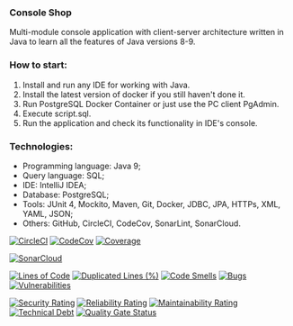 ### Console Shop
Multi-module console application with client-server architecture written in Java
to learn all the features of Java versions 8-9.
  
  
  
### How to start:
1. Install and run any IDE for working with Java.
2. Install the latest version of docker if you still haven't done it.
3. Run PostgreSQL Docker Container or just use the PC client PgAdmin.
4. Execute script.sql.
5. Run the application and check its functionality in IDE's console.
  
  
  
### Technologies:
- Programming language: Java 9;
- Query language: SQL;
- IDE: IntelliJ IDEA;
- Database: PostgreSQL;
- Tools: JUnit 4, Mockito, Maven, Git, Docker, JDBC, JPA, HTTPs, XML, YAML, JSON;
- Others: GitHub, CircleCI, CodeCov, SonarLint, SonarCloud.

[![CircleCI](https://circleci.com/gh/Crazy-pro/console-shop.svg?style=svg)](https://app.circleci.com/gh/Crazy-pro/console-shop)
[![CodeCov](https://codecov.io/gh/Crazy-pro/console-shop/branch/master/graph/badge.svg)](https://codecov.io/gh/Crazy-pro/console-shop)
[![Coverage](https://sonarcloud.io/api/project_badges/measure?project=Crazy-pro_console-shop&metric=coverage)](https://sonarcloud.io/summary/new_code?id=Crazy-pro_console-shop)

[![SonarCloud](https://sonarcloud.io/images/project_badges/sonarcloud-black.svg)](https://sonarcloud.io/summary/new_code?id=Crazy-pro_console-shop)

[![Lines of Code](https://sonarcloud.io/api/project_badges/measure?project=Crazy-pro_console-shop&metric=ncloc)](https://sonarcloud.io/summary/new_code?id=Crazy-pro_console-shop)
[![Duplicated Lines (%)](https://sonarcloud.io/api/project_badges/measure?project=Crazy-pro_console-shop&metric=duplicated_lines_density)](https://sonarcloud.io/summary/new_code?id=Crazy-pro_console-shop)
[![Code Smells](https://sonarcloud.io/api/project_badges/measure?project=Crazy-pro_console-shop&metric=code_smells)](https://sonarcloud.io/summary/new_code?id=Crazy-pro_console-shop)
[![Bugs](https://sonarcloud.io/api/project_badges/measure?project=Crazy-pro_console-shop&metric=bugs)](https://sonarcloud.io/summary/new_code?id=Crazy-pro_console-shop)
[![Vulnerabilities](https://sonarcloud.io/api/project_badges/measure?project=Crazy-pro_console-shop&metric=vulnerabilities)](https://sonarcloud.io/summary/new_code?id=Crazy-pro_console-shop)

[![Security Rating](https://sonarcloud.io/api/project_badges/measure?project=Crazy-pro_console-shop&metric=security_rating)](https://sonarcloud.io/summary/new_code?id=Crazy-pro_console-shop)
[![Reliability Rating](https://sonarcloud.io/api/project_badges/measure?project=Crazy-pro_console-shop&metric=reliability_rating)](https://sonarcloud.io/summary/new_code?id=Crazy-pro_console-shop)
[![Maintainability Rating](https://sonarcloud.io/api/project_badges/measure?project=Crazy-pro_console-shop&metric=sqale_rating)](https://sonarcloud.io/summary/new_code?id=Crazy-pro_console-shop)
[![Technical Debt](https://sonarcloud.io/api/project_badges/measure?project=Crazy-pro_console-shop&metric=sqale_index)](https://sonarcloud.io/summary/new_code?id=Crazy-pro_console-shop)
[![Quality Gate Status](https://sonarcloud.io/api/project_badges/measure?project=Crazy-pro_console-shop&metric=alert_status)](https://sonarcloud.io/summary/new_code?id=Crazy-pro_console-shop)
